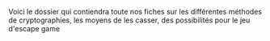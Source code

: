 Voici le dossier qui contiendra toute nos fiches sur les différentes méthodes de cryptographies, les moyens de les casser, des possibilités pour le jeu d'escape game